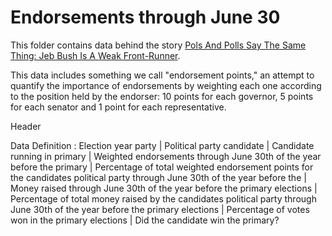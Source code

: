 # Endorsements through June 30

This folder contains data behind the story [Pols And Polls Say The Same Thing: Jeb Bush Is A Weak Front-Runner](http://fivethirtyeight.com/features/pols-and-polls-say-the-same-thing-jeb-bush-is-a-weak-front-runner/).

This data includes something we call "endorsement points," an attempt to quantify the importance of endorsements by weighting each one according to the position held by the endorser: 10 points for each governor, 5 points for each senator and 1 point for each representative.

Header 


Data Definition
: 
Election year party | Political party
 candidate | Candidate running in primary
 | Weighted endorsements through June 30th of the year before the primary
  | Percentage of total weighted endorsement points for the candidates political party through June 30th of the year before the  | Money raised through June 30th of the year before the primary
 elections | Percentage of total money raised by the candidates political party through June 30th of the year before the primary
 elections | Percentage of votes won in the primary elections | Did the candidate win the primary?
